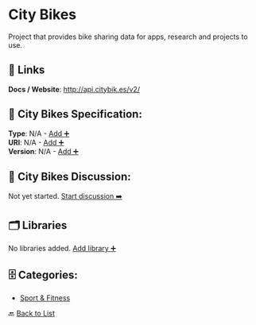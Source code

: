 # City Bikes

Project that provides bike sharing data for apps, research and projects to use.

##  🔗 Links
**Docs / Website**: http://api.citybik.es/v2/

## 🧬 City Bikes Specification:
**Type**: N/A - [Add ➕](https://github.com/apis-list/apis-list/edit/main/apis/city-bikes/city-bikes.yaml)  
**URI**: N/A - [Add ➕](https://github.com/apis-list/apis-list/edit/main/apis/city-bikes/city-bikes.yaml)  
**Version**: N/A - [Add ➕](https://github.com/apis-list/apis-list/edit/main/apis/city-bikes/city-bikes.yaml)

## 💬 City Bikes Discussion:
Not yet started. [Start discussion ➡️](https://github.com/apis-list/apis-list/discussions/new)

## 🗂️ Libraries

No libraries added. [Add library ➕](https://github.com/apis-list/apis-list/edit/main/apis/city-bikes/city-bikes.yaml)    


## 🗄️ Categories:
- [Sport & Fitness](https://github.com/apis-list/apis-list#sport--fitness-)

🔙  [Back to List](https://github.com/apis-list/apis-list)
